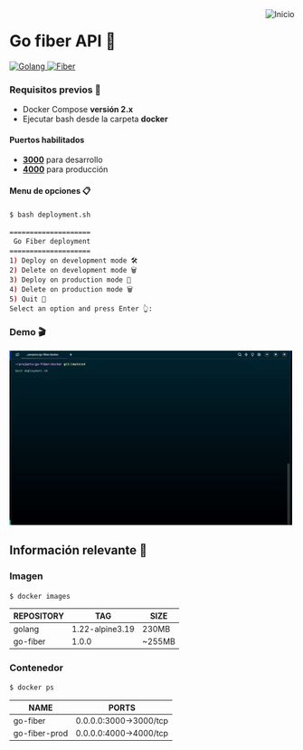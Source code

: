 <a href="README.md">
  <img
    align="right"
    src="https://img.shields.io/badge/Inicio-161b22?style=for-the-badge&logoColor=white&logo=github"
    alt="Inicio"
  />
</a>

# Go fiber API 🔄

<div>
  <a href="https://go.dev/" target="_blank">
    <img
      src="https://img.shields.io/badge/v1.22-gray?style=flat&logo=go&logoColor=white&label=Golang&labelColor=79D4FD"
      alt="Golang"
    />
  </a>
  <a href="https://gofiber.io/" target="_blank">
    <img
      src="https://img.shields.io/badge/v2.52.4-gray?style=flat&logo=fiber&label=Fiber&labelColor=00acd7"
      alt="Fiber"
    />
  </a>
</div>

### Requisitos previos 📝

- Docker Compose **versión 2.x**
- Ejecutar bash desde la carpeta **docker**

#### Puertos habilitados

- [**3000**](http://localhost:3000/docs) para desarrollo
- [**4000**](http://localhost:4000/docs) para producción

#### Menu de opciones 📋

```bash
$ bash deployment.sh
```

```bash
====================
 Go Fiber deployment
====================
1) Deploy on development mode 🛠
2) Delete on development mode 🗑️
3) Deploy on production mode 🚀
4) Delete on production mode 🗑️
5) Quit 👋
Select an option and press Enter 👆:
```

### Demo 🎬

<img width="500" src="./demo/docker.gif"/>

## Información relevante 📑

### Imagen

```bash
$ docker images
```

| REPOSITORY | TAG             | SIZE   |
| ---------- | --------------- | ------ |
| golang     | 1.22-alpine3.19 | 230MB  |
| go-fiber   | 1.0.0           | ~255MB |

### Contenedor

```bash
$ docker ps
```

| NAME          | PORTS                  |
| ------------- | ---------------------- |
| go-fiber      | 0.0.0.0:3000->3000/tcp |
| go-fiber-prod | 0.0.0.0:4000->4000/tcp |
